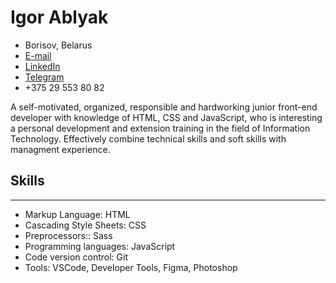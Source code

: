 # Igor Ablyak

- Borisov, Belarus
- [E-mail](iablyak@gmail.com)
- [LinkedIn](https://linkedin.com/in/igor-ablyak-174257133)
- [Telegram](https://t.me/IgorAblyak)
- +375 29 553 80 82

A self-motivated, organized, responsible and hardworking junior front-end developer with knowledge of HTML, CSS and JavaScript, who is interesting a personal development and extension training in the field of Information Technology. Effectively combine technical skills and soft skills with managment experience.

## Skills

---

- Markup Language: HTML
- Cascading Style Sheets: CSS
- Preprocessors:: Sass
- Programming languages: JavaScript
- Code version control: Git
- Tools: VSCode, Developer Tools, Figma, Photoshop